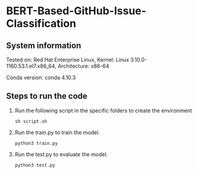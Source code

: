 # BERT-Based-GitHub-Issue-Classification

## System information
Tested on:
Red Hat Enterprise Linux, Kernel: Linux 3.10.0-1160.53.1.el7.x86_64, Architecture: x86-64

Conda version: conda 4.10.3

## Steps to run the code
1. Run the following script in the specific folders to create the environment

    ```
    sh script.sh
    ```
2. Run the train.py to train the model.
    ```
    python3 train.py
    ```
3. Run the test.py to evaluate the model.
    ```
    python3 test.py
    ```
